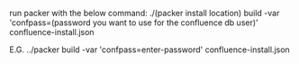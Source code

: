 run packer with the below command:
./(packer install location) build -var 'confpass=(password you want to use for the confluence db user)' confluence-install.json

E.G. ../packer build -var 'confpass=enter-password' confluence-install.json

